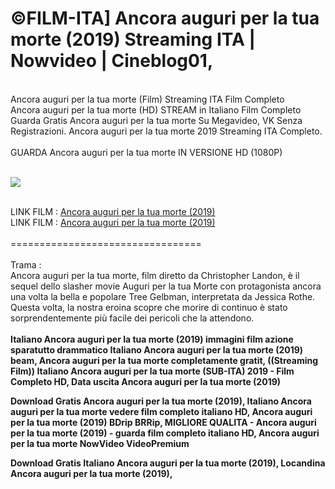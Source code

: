 <h1>©FILM-ITA] Ancora auguri per la tua morte (2019) Streaming ITA | Nowvideo | Cineblog01, </h1>
<br>
Ancora auguri per la tua morte (Film) Streaming ITA Film Completo<br>
Ancora auguri per la tua morte (HD) STREAM in Italiano Film Completo <br>
Guarda Gratis Ancora auguri per la tua morte Su Megavideo, VK Senza Registrazioni. Ancora auguri per la tua morte 2019 Streaming ITA Completo.<br> 
<br>
GUARDA Ancora auguri per la tua morte IN VERSIONE HD (1080P) 
<br>
<br>
<p><img src="https://mr.comingsoon.it/imgdb/locandine/235x336/55611.jpg" /></p>
<br>
LINK FILM : <a href="https://bit.ly/2N9HFig">Ancora auguri per la tua morte (2019)</a>
<br>
LINK FILM : <a href="https://bit.ly/2N9HFig">Ancora auguri per la tua morte (2019)</a>
<br>
<br>
=================================
<br>
<br>
Trama :<br>
Ancora auguri per la tua morte, film diretto da Christopher Landon, è il sequel dello slasher movie Auguri per la tua Morte con protagonista ancora una volta la bella e popolare Tree Gelbman, interpretata da Jessica Rothe.
Questa volta, la nostra eroina scopre che morire di continuo è stato sorprendentemente più facile dei pericoli che la attendono.

<br>
<br>
<strong>Italiano Ancora auguri per la tua morte (2019) immagini film azione sparatutto drammatico Italiano Ancora auguri per la tua morte (2019) beam, Ancora auguri per la tua morte completamente gratit, ((Streaming Film)) Italiano Ancora auguri per la tua morte (SUB-ITA) 2019 - Film Completo HD, Data uscita Ancora auguri per la tua morte (2019) 

Download Gratis Ancora auguri per la tua morte (2019), Italiano Ancora auguri per la tua morte vedere film completo italiano HD, Ancora auguri per la tua morte (2019) BDrip BRRip, MIGLIORE QUALITA - Ancora auguri per la tua morte (2019) - guarda film completo italiano HD, Ancora auguri per la tua morte NowVideo VideoPremium 

Download Gratis Italiano Ancora auguri per la tua morte (2019), Locandina Ancora auguri per la tua morte (2019),</strong>
